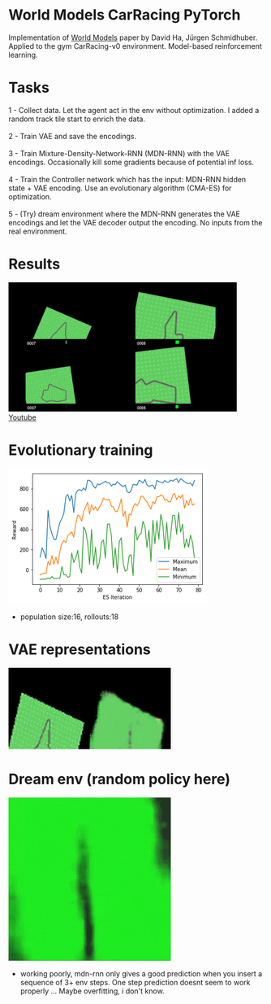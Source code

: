 # World Models CarRacing PyTorch

 Implementation of [World Models](https://arxiv.org/abs/1803.10122) paper by David Ha, Jürgen Schmidhuber.<br />
 Applied to the gym CarRacing-v0 environment. Model-based reinforcement learning.
 
 # Tasks
 1 -  Collect data. Let the agent act in the env without optimization. I added a random track tile start to enrich the data.<br /><br />
 2 -  Train VAE and save the encodings.<br /><br />
 3 -  Train Mixture-Density-Network-RNN (MDN-RNN) with the VAE encodings. Occasionally kill some gradients because of potential inf loss.<br /><br />
 4 -  Train the Controller network which has the input: MDN-RNN hidden state + VAE encoding. Use an evolutionary algorithm (CMA-ES) for optimization.<br /><br />
 5 -  (Try) dream environment where the MDN-RNN generates the VAE encodings and let the VAE decoder output the encoding. No inputs from the real environment.<br />
 
 # Results
 
 ![runs](https://github.com/Hauf3n/World-Models-CarRacing-PyTorch/blob/master/media/runs.gif)
 [Youtube](https://www.youtube.com/watch?v=CAA_a5qtD34)
 
 # Evolutionary training
 
 ![es](https://github.com/Hauf3n/World-Models-CarRacing-PyTorch/blob/master/media/es.png)
 - population size:16, rollouts:18
 
 # VAE representations
 
 ![vae](https://github.com/Hauf3n/World-Models-CarRacing-PyTorch/blob/master/media/vae.gif)
 
 # Dream env (random policy here)
 
 ![dream](https://github.com/Hauf3n/World-Models-CarRacing-PyTorch/blob/master/media/dream_r.gif)
 
 - working poorly, mdn-rnn only gives a good prediction when you insert a sequence of 3+ env steps.
 One step prediction doesnt seem to work properly ... Maybe overfitting, i don't know.
